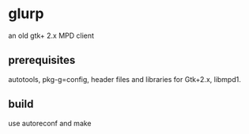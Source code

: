 # glurp
an old gtk+ 2.x MPD client

## prerequisites
autotools, pkg-g=config, header files and libraries for Gtk+2.x, libmpd1.

## build
use autoreconf and make
